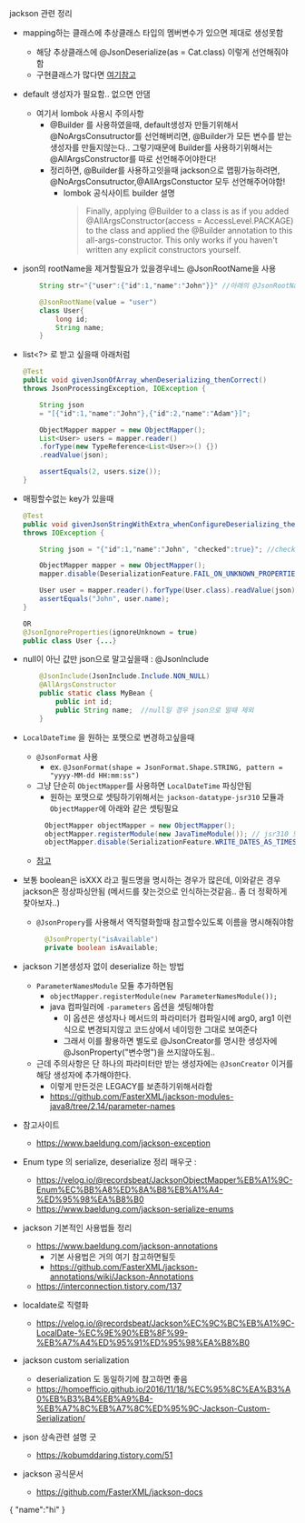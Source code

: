 jackson 관련 정리

- mapping하는 클래스에 추상클래스 타입의 멤버변수가 있으면 제대로 생성못함
  - 해당 추상클래스에 @JsonDeserialize(as = Cat.class) 이렇게 선언해줘야함
  - 구현클래스가 많다면 [여기참고](https://www.baeldung.com/jackson-inheritance)
- default 생성자가 필요함.. 없으면 안댐
  - 여기서 lombok 사용시 주의사항
    - @Builder 를 사용하였을때, default생성자 만들기위해서 @NoArgsConsutructor를 선언해버리면, @Builder가 모든 변수를 받는 생성자를 만들지않는다.. 그렇기때문에 Builder를 사용하기위해서는 @AllArgsConstructor를 따로 선언해주어야한다!
    - 정리하면, @Builder를 사용하고잇을때 jackson으로 맵핑가능하려면, @NoArgsConsutructor,@AllArgsConstuctor 모두 선언해주어야함!
      - lombok 공식사이트 builder 설명 
        > Finally, applying @Builder to a class is as if you added @AllArgsConstructor(access = AccessLevel.PACKAGE) to the class and applied the @Builder annotation to this all-args-constructor. This only works if you haven't written any explicit constructors yourself.
- json의 rootName을 제거할필요가 있을경우네느 @JsonRootName을 사용
    ```java
        String str="{"user":{"id":1,"name":"John"}}" //아래의 @JsonRootName이 셋팅되어있어야 정상적으로 매핑가능

        @JsonRootName(value = "user")
        class User{
            long id;
            String name;
        }

    ```

- list<?> 로 받고 싶을때 아래처럼
    ```java
    @Test
    public void givenJsonOfArray_whenDeserializing_thenCorrect() 
    throws JsonProcessingException, IOException {
    
        String json
        = "[{"id":1,"name":"John"},{"id":2,"name":"Adam"}]";
    
        ObjectMapper mapper = new ObjectMapper();
        List<User> users = mapper.reader()
        .forType(new TypeReference<List<User>>() {})
        .readValue(json);

        assertEquals(2, users.size());
    }
    ```

- 매핑할수없는 key가 있을때
    ```java
    @Test
    public void givenJsonStringWithExtra_whenConfigureDeserializing_thenCorrect() 
    throws IOException {
    
        String json = "{"id":1,"name":"John", "checked":true}"; //checked는 매핑할수없는 key

        ObjectMapper mapper = new ObjectMapper();
        mapper.disable(DeserializationFeature.FAIL_ON_UNKNOWN_PROPERTIES);

        User user = mapper.reader().forType(User.class).readValue(json);
        assertEquals("John", user.name);
    }

    OR
    @JsonIgnoreProperties(ignoreUnknown = true)
    public class User {...}
    ```
- null이 아닌 값만 json으로 말고싶을때 : @JsonInclude
    ```java
        @JsonInclude(JsonInclude.Include.NON_NULL)
        @AllArgsConstructor
        public static class MyBean {
            public int id; 
            public String name;  //null일 경우 json으로 말때 제외
        }
    ```

- `LocalDateTime` 을 원하는 포맷으로 변경하고싶을때
  - `@JsonFormat` 사용
    - ex. `@JsonFormat(shape = JsonFormat.Shape.STRING, pattern = "yyyy-MM-dd HH:mm:ss")`
  - 그냥 단순히 `ObjectMapper`를 사용하면 `LocalDateTime` 파싱안됨
    - 원하는 포맷으로 셋팅하기위해서는 `jackson-datatype-jsr310` 모듈과 `ObjectMapper`에 아래와 같은 셋팅필요
    ```java
      ObjectMapper objectMapper = new ObjectMapper();
      objectMapper.registerModule(new JavaTimeModule()); // jsr310 모듈에 있음
      objectMapper.disable(SerializationFeature.WRITE_DATES_AS_TIMESTAMPS); // 직렬화할때 한줄로 깔끔하게 찍어줌 Ex. "2020-01-01T00:00:00.123"
    ```
  - [참고](https://umanking.github.io/2021/07/24/jackson-localdatetime-serialization/)
- 보통 boolean은 isXXX 라고 필드명을 명시하는 경우가 많은데, 이와같은 경우 jackson은 정상파싱안됨 (메서드를 찾는것으로 인식하는것같음.. 좀 더 정확하게 찾아보자..)
  - `@JsonPropery`를 사용해서 역직렬화할때 참고할수있도록 이름을 명시해줘야함
    ```java
      @JsonProperty("isAvailable")
      private boolean isAvailable;
    ```

- jackson 기본생성자 없이 deserialize 하는 방법
  - `ParameterNamesModule` 모듈 추가하면됨
    - `objectMapper.registerModule(new ParameterNamesModule());` 
    - java 컴파일러에 `-parameters` 옵션을 셋팅해야함
      - 이 옵션은 생성자나 메서드의 파라미터가 컴파일시에 arg0, arg1 이런식으로 변경되지않고 코드상에서 네이밍한 그대로 보여준다
      - 그래서 이를 활용하면 별도로 @JsonCreator를 명시한 생성자에 @JsonProperty("변수명")을 쓰지않아도됨..
  - 근데 주의사항은 단 하나의 파라미터만 받는 생성자에는 `@JsonCreator` 이거를 해당 생성자에 추가해야한다.
    - 이렇게 만든것은 LEGACY를 보존하기위해서라함
    - https://github.com/FasterXML/jackson-modules-java8/tree/2.14/parameter-names

- 참고사이트
  - https://www.baeldung.com/jackson-exception

- Enum type 의 serialize, deserialize 정리 매우굿 : 
  - https://velog.io/@recordsbeat/JacksonObjectMapper%EB%A1%9C-Enum%EC%BB%A8%ED%8A%B8%EB%A1%A4-%ED%95%98%EA%B8%B0
  - https://www.baeldung.com/jackson-serialize-enums

- jackson 기본적인 사용법들 정리
  - https://www.baeldung.com/jackson-annotations
    - 기본 사용법은 거의 여기 참고하면될듯
    - https://github.com/FasterXML/jackson-annotations/wiki/Jackson-Annotations
  - https://interconnection.tistory.com/137  
- localdate로 직렬화
  - https://velog.io/@recordsbeat/Jackson%EC%9C%BC%EB%A1%9C-LocalDate-%EC%9E%90%EB%8F%99-%EB%A7%A4%ED%95%91%ED%95%98%EA%B8%B0

- jackson custom serialization 
  - deserialization 도 동일하기에 참고하면 좋음
  - https://homoefficio.github.io/2016/11/18/%EC%95%8C%EA%B3%A0%EB%B3%B4%EB%A9%B4-%EB%A7%8C%EB%A7%8C%ED%95%9C-Jackson-Custom-Serialization/

- json 상속관련 설명 굿
  - https://kobumddaring.tistory.com/51

- jackson 공식문서
  - https://github.com/FasterXML/jackson-docs

{
  "name":"hi"
}